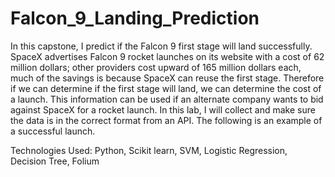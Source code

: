 # Falcon_9_Landing_Prediction
In this capstone, I predict if the Falcon 9 first stage will land successfully. SpaceX advertises Falcon 9 rocket launches on its website with a cost of 62 million dollars; other providers cost upward of 165 million dollars each, much of the savings is because SpaceX can reuse the first stage. Therefore if we can determine if the first stage will land, we can determine the cost of a launch. This information can be used if an alternate company wants to bid against SpaceX for a rocket launch. In this lab, I will collect and make sure the data is in the correct format from an API. The following is an example of a successful launch.


Technologies Used: Python, Scikit learn, SVM, Logistic Regression, Decision Tree, Folium
